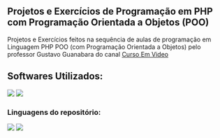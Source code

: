 ## Projetos e Exercícios de Programação em PHP com Programação Orientada a Objetos (POO)

  <p align="left">
    Projetos e Exercícios feitos na sequência de aulas de programação em Linguagem PHP POO (com Programação Orientada a Objetos) pelo professor Gustavo Guanabara do canal 
   <a href="https://www.youtube.com/@CursoemVideo">Curso Em Video</a>
  </p>
</div>

<h2 align="left">
  Softwares Utilizados:
</h2>

<img src="https://img.shields.io/badge/NetBeans-1B6AC6?logo=apachenetbeanside&logoColor=fff&style=for-the-badge"> <img src="https://img.shields.io/badge/Microsoft_Office-D83B01?style=for-the-badge&logo=windows&logoColor=white">

### Linguagens do repositório:

<img src="https://img.shields.io/badge/HTML-E34C26?style=for-the-badge"><!-- -->
<img src="https://img.shields.io/badge/PHP-4F5D95?style=for-the-badge"><!-- -->
